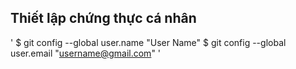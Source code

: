 ## Thiết lập chứng thực cá nhân
'
$ git config --global user.name "User Name"
$ git config --global user.email "username@gmail.com"
'